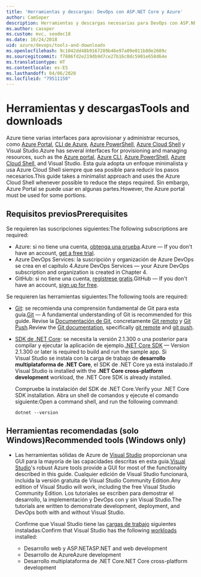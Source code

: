 ```yaml
---
title: 'Herramientas y descargas: DevOps con ASP.NET Core y Azure'
author: CamSoper
description: Herramientas y descargas necesarias para DevOps con ASP.NET Core y Azure.
ms.author: casoper
ms.custom: mvc, seodec18
ms.date: 10/24/2018
uid: azure/devops/tools-and-downloads
ms.openlocfilehash: 9c1042dd48b9167209b46e97a09e011b80e2609c
ms.sourcegitcommit: f7886fd2e219db9d7ce27b16c0dc5901e658d64e
ms.translationtype: HT
ms.contentlocale: es-ES
ms.lasthandoff: 04/06/2020
ms.locfileid: "79511150"
---
```

# <a name="tools-and-downloads"></a><span data-ttu-id="3572d-103">Herramientas y descargas</span><span class="sxs-lookup"><span data-stu-id="3572d-103">Tools and downloads</span></span>

<span data-ttu-id="3572d-104">Azure tiene varias interfaces para aprovisionar y administrar recursos, como [Azure Portal](https://portal.azure.com), [CLI de Azure](/cli/azure/), [Azure PowerShell](/powershell/azure/overview), [Azure Cloud Shell](https://shell.azure.com/bash) y Visual Studio.</span><span class="sxs-lookup"><span data-stu-id="3572d-104">Azure has several interfaces for provisioning and managing resources, such as the [Azure portal](https://portal.azure.com), [Azure CLI](/cli/azure/), [Azure PowerShell](/powershell/azure/overview), [Azure Cloud Shell](https://shell.azure.com/bash), and Visual Studio.</span></span> <span data-ttu-id="3572d-105">Esta guía adopta un enfoque minimalista y usa Azure Cloud Shell siempre que sea posible para reducir los pasos necesarios.</span><span class="sxs-lookup"><span data-stu-id="3572d-105">This guide takes a minimalist approach and uses the Azure Cloud Shell whenever possible to reduce the steps required.</span></span> <span data-ttu-id="3572d-106">Sin embargo, Azure Portal se puede usar en algunas partes.</span><span class="sxs-lookup"><span data-stu-id="3572d-106">However, the Azure portal must be used for some portions.</span></span>

## <a name="prerequisites"></a><span data-ttu-id="3572d-107">Requisitos previos</span><span class="sxs-lookup"><span data-stu-id="3572d-107">Prerequisites</span></span>

<span data-ttu-id="3572d-108">Se requieren las suscripciones siguientes:</span><span class="sxs-lookup"><span data-stu-id="3572d-108">The following subscriptions are required:</span></span>

* <span data-ttu-id="3572d-109">Azure: si no tiene una cuenta, [obtenga una prueba](https://azure.microsoft.com/free/).</span><span class="sxs-lookup"><span data-stu-id="3572d-109">Azure &mdash; If you don't have an account, [get a free trial](https://azure.microsoft.com/free/).</span></span>
* <span data-ttu-id="3572d-110">Azure DevOps Services: la suscripción y organización de Azure DevOps se crea en el capítulo 4.</span><span class="sxs-lookup"><span data-stu-id="3572d-110">Azure DevOps Services &mdash; your Azure DevOps subscription and organization is created in Chapter 4.</span></span>
* <span data-ttu-id="3572d-111">GitHub: si no tiene una cuenta, [regístrese gratis](https://github.com/join).</span><span class="sxs-lookup"><span data-stu-id="3572d-111">GitHub &mdash; If you don't have an account, [sign up for free](https://github.com/join).</span></span>

<span data-ttu-id="3572d-112">Se requieren las herramientas siguientes:</span><span class="sxs-lookup"><span data-stu-id="3572d-112">The following tools are required:</span></span>

* <span data-ttu-id="3572d-113">[Git](https://git-scm.com/downloads): se recomienda una comprensión fundamental de Git para esta guía.</span><span class="sxs-lookup"><span data-stu-id="3572d-113">[Git](https://git-scm.com/downloads) &mdash; A fundamental understanding of Git is recommended for this guide.</span></span> <span data-ttu-id="3572d-114">Revise la [Documentación de Git](https://git-scm.com/doc), concretamente [Git remoto](https://git-scm.com/docs/git-remote) y [Git Push](https://git-scm.com/docs/git-push).</span><span class="sxs-lookup"><span data-stu-id="3572d-114">Review the [Git documentation](https://git-scm.com/doc), specifically [git remote](https://git-scm.com/docs/git-remote) and [git push](https://git-scm.com/docs/git-push).</span></span>
* <span data-ttu-id="3572d-115">[SDK de .NET Core](https://dotnet.microsoft.com/download/): se necesita la versión 2.1.300 o una posterior para compilar y ejecutar la aplicación de ejemplo.</span><span class="sxs-lookup"><span data-stu-id="3572d-115">[.NET Core SDK](https://dotnet.microsoft.com/download/) &mdash; Version 2.1.300 or later is required to build and run the sample app.</span></span> <span data-ttu-id="3572d-116">Si Visual Studio se instala con la carga de trabajo de **desarrollo multiplataforma de .NET Core**, el SDK de .NET Core ya está instalado.</span><span class="sxs-lookup"><span data-stu-id="3572d-116">If Visual Studio is installed with the **.NET Core cross-platform development** workload, the .NET Core SDK is already installed.</span></span>

    <span data-ttu-id="3572d-117">Compruebe la instalación del SDK de .NET Core.</span><span class="sxs-lookup"><span data-stu-id="3572d-117">Verify your .NET Core SDK installation.</span></span> <span data-ttu-id="3572d-118">Abra un shell de comandos y ejecute el comando siguiente:</span><span class="sxs-lookup"><span data-stu-id="3572d-118">Open a command shell, and run the following command:</span></span>

    ```dotnetcli
    dotnet --version
    ```

## <a name="recommended-tools-windows-only"></a><span data-ttu-id="3572d-119">Herramientas recomendadas (solo Windows)</span><span class="sxs-lookup"><span data-stu-id="3572d-119">Recommended tools (Windows only)</span></span>

* <span data-ttu-id="3572d-120">Las herramientas sólidas de Azure de [Visual Studio](https://visualstudio.microsoft.com) proporcionan una GUI para la mayoría de las capacidades descritas en esta guía.</span><span class="sxs-lookup"><span data-stu-id="3572d-120">[Visual Studio](https://visualstudio.microsoft.com)'s robust Azure tools provide a GUI for most of the functionality described in this guide.</span></span> <span data-ttu-id="3572d-121">Cualquier edición de Visual Studio funcionará, incluida la versión gratuita de Visual Studio Community Edition.</span><span class="sxs-lookup"><span data-stu-id="3572d-121">Any edition of Visual Studio will work, including the free Visual Studio Community Edition.</span></span> <span data-ttu-id="3572d-122">Los tutoriales se escriben para demostrar el desarrollo, la implementación y DevOps con y sin Visual Studio.</span><span class="sxs-lookup"><span data-stu-id="3572d-122">The tutorials are written to demonstrate development, deployment, and DevOps both with and without Visual Studio.</span></span>

  <span data-ttu-id="3572d-123">Confirme que Visual Studio tiene las [cargas de trabajo](/visualstudio/install/modify-visual-studio) siguientes instaladas:</span><span class="sxs-lookup"><span data-stu-id="3572d-123">Confirm that Visual Studio has the following [workloads](/visualstudio/install/modify-visual-studio) installed:</span></span>

  * <span data-ttu-id="3572d-124">Desarrollo web y ASP.NET</span><span class="sxs-lookup"><span data-stu-id="3572d-124">ASP.NET and web development</span></span>
  * <span data-ttu-id="3572d-125">Desarrollo de Azure</span><span class="sxs-lookup"><span data-stu-id="3572d-125">Azure development</span></span>
  * <span data-ttu-id="3572d-126">Desarrollo multiplataforma de .NET Core</span><span class="sxs-lookup"><span data-stu-id="3572d-126">.NET Core cross-platform development</span></span>
